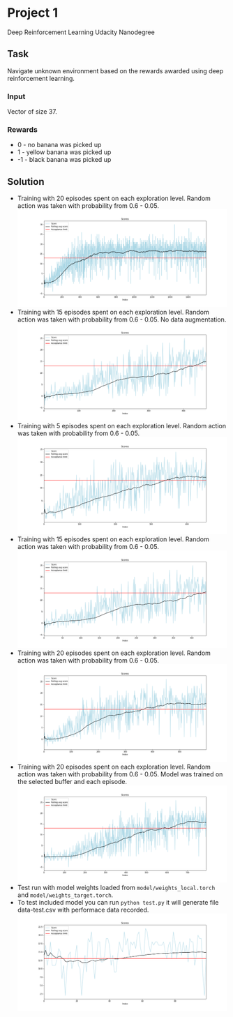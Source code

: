 # Project 1
Deep Reinforcement Learning Udacity Nanodegree

## Task
Navigate unknown environment based on the rewards awarded using deep reinforcement learning.

### Input
Vector of size 37.

### Rewards
* 0 - no banana was picked up
* 1 - yellow banana was picked up
* -1 - black banana was picked up

## Solution
* Training with 20 episodes spent on each exploration level. Random action was taken with probability from 0.6 - 0.05.
![alt text](https://raw.githubusercontent.com/IzidoroBaltazar/DeepReinfLearning/master/project1/figure.png)
* Training with 15 episodes spent on each exploration level. Random action was taken with probability from 0.6 - 0.05. No data augmentation.
![alt text](https://raw.githubusercontent.com/IzidoroBaltazar/DeepReinfLearning/master/project1/figure-eps-step-15-no-augmentation.png)
* Training with 5 episodes spent on each exploration level. Random action was taken with probability from 0.6 - 0.05.
![alt text](https://raw.githubusercontent.com/IzidoroBaltazar/DeepReinfLearning/master/project1/figure-eps-step-5.png)
* Training with 15 episodes spent on each exploration level. Random action was taken with probability from 0.6 - 0.05.
![alt text](https://raw.githubusercontent.com/IzidoroBaltazar/DeepReinfLearning/master/project1/figure-eps-step-15.png)
* Training with 20 episodes spent on each exploration level. Random action was taken with probability from 0.6 - 0.05.
![alt text](https://raw.githubusercontent.com/IzidoroBaltazar/DeepReinfLearning/master/project1/figure-eps-step-20.png)
* Training with 20 episodes spent on each exploration level. Random action was taken with probability from 0.6 - 0.05. Model was trained on the selected buffer and each episode.
![alt text](https://raw.githubusercontent.com/IzidoroBaltazar/DeepReinfLearning/master/project1/figure-train-modified-buffer.png)
* Test run with model weights loaded from `model/weights_local.torch` and `model/weights_target.torch`.
* To test included model you can run `python test.py` it will generate file data-test.csv with performace data recorded.
![alt text](https://raw.githubusercontent.com/IzidoroBaltazar/DeepReinfLearning/master/project1/figure-test.png)
